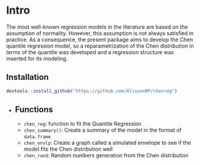 # Intro
The most well-known regression models in the literature are based on the assumption
of normality. However, this assumption is not always satisfied in practice. As a consequence, the present package aims to develop the Chen quantile regression model, so a reparametrization of the Chen distribution in terms of the quantile was developed and a regression structure was inserted for its
modeling. 

## Installation
```r
devtools::install_github("https://github.com/AlissonRP/chenreg")
```
* ## Functions
  * `chen_reg`: function to fit the  Quantile Regression
  * `chen_summary()`: Create a summary of the model in the format of `data.frame`
  * `chen_envlp`: Create a graph called a simulated envelope to see if the model fits the Chen distribution well
  * `chen_rand`: Random numbers generation from the Chen distribution
